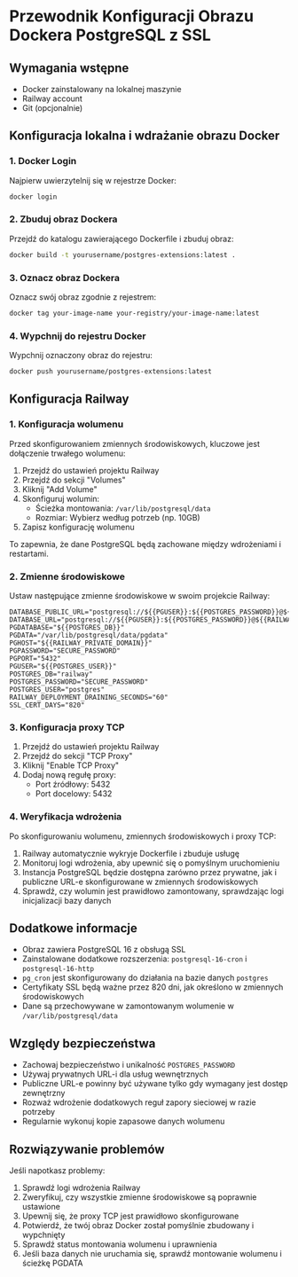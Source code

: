 # Przewodnik Konfiguracji Obrazu Dockera PostgreSQL z SSL

## Wymagania wstępne
- Docker zainstalowany na lokalnej maszynie
- Railway account
- Git (opcjonalnie)

## Konfiguracja lokalna i wdrażanie obrazu Docker

### 1. Docker Login
Najpierw uwierzytelnij się w rejestrze Docker:
```bash
docker login
```

### 2. Zbuduj obraz Dockera
Przejdź do katalogu zawierającego Dockerfile i zbuduj obraz:
```bash
docker build -t yourusername/postgres-extensions:latest .
```

### 3. Oznacz obraz Dockera
Oznacz swój obraz zgodnie z rejestrem:
```bash
docker tag your-image-name your-registry/your-image-name:latest
```

### 4. Wypchnij do rejestru Docker
Wypchnij oznaczony obraz do rejestru:
```bash
docker push yourusername/postgres-extensions:latest
```

## Konfiguracja Railway

### 1. Konfiguracja wolumenu
Przed skonfigurowaniem zmiennych środowiskowych, kluczowe jest dołączenie trwałego wolumenu:

1. Przejdź do ustawień projektu Railway
2. Przejdź do sekcji "Volumes"
3. Kliknij "Add Volume"
4. Skonfiguruj wolumin:
   - Ścieżka montowania: `/var/lib/postgresql/data`
   - Rozmiar: Wybierz według potrzeb (np. 10GB)
5. Zapisz konfigurację wolumenu

To zapewnia, że dane PostgreSQL będą zachowane między wdrożeniami i restartami.

### 2. Zmienne środowiskowe
Ustaw następujące zmienne środowiskowe w swoim projekcie Railway:

```env
DATABASE_PUBLIC_URL="postgresql://${{PGUSER}}:${{POSTGRES_PASSWORD}}@${{RAILWAY_TCP_PROXY_DOMAIN}}:${{RAILWAY_TCP_PROXY_PORT}}/${{PGDATABASE}}"
DATABASE_URL="postgresql://${{PGUSER}}:${{POSTGRES_PASSWORD}}@${{RAILWAY_PRIVATE_DOMAIN}}:5432/${{PGDATABASE}}"
PGDATABASE="${{POSTGRES_DB}}"
PGDATA="/var/lib/postgresql/data/pgdata"
PGHOST="${{RAILWAY_PRIVATE_DOMAIN}}"
PGPASSWORD="SECURE_PASSWORD"
PGPORT="5432"
PGUSER="${{POSTGRES_USER}}"
POSTGRES_DB="railway"
POSTGRES_PASSWORD="SECURE_PASSWORD"
POSTGRES_USER="postgres"
RAILWAY_DEPLOYMENT_DRAINING_SECONDS="60"
SSL_CERT_DAYS="820"
```

### 3. Konfiguracja proxy TCP
1. Przejdź do ustawień projektu Railway
2. Przejdź do sekcji "TCP Proxy"
3. Kliknij "Enable TCP Proxy"
4. Dodaj nową regułę proxy:
   - Port źródłowy: 5432
   - Port docelowy: 5432

### 4. Weryfikacja wdrożenia
Po skonfigurowaniu wolumenu, zmiennych środowiskowych i proxy TCP:
1. Railway automatycznie wykryje Dockerfile i zbuduje usługę
2. Monitoruj logi wdrożenia, aby upewnić się o pomyślnym uruchomieniu
3. Instancja PostgreSQL będzie dostępna zarówno przez prywatne, jak i publiczne URL-e skonfigurowane w zmiennych środowiskowych
4. Sprawdź, czy wolumin jest prawidłowo zamontowany, sprawdzając logi inicjalizacji bazy danych

## Dodatkowe informacje
- Obraz zawiera PostgreSQL 16 z obsługą SSL
- Zainstalowane dodatkowe rozszerzenia: `postgresql-16-cron` i `postgresql-16-http`
- `pg_cron` jest skonfigurowany do działania na bazie danych `postgres`
- Certyfikaty SSL będą ważne przez 820 dni, jak określono w zmiennych środowiskowych
- Dane są przechowywane w zamontowanym wolumenie w `/var/lib/postgresql/data`

## Względy bezpieczeństwa
- Zachowaj bezpieczeństwo i unikalność `POSTGRES_PASSWORD`
- Używaj prywatnych URL-i dla usług wewnętrznych
- Publiczne URL-e powinny być używane tylko gdy wymagany jest dostęp zewnętrzny
- Rozważ wdrożenie dodatkowych reguł zapory sieciowej w razie potrzeby
- Regularnie wykonuj kopie zapasowe danych wolumenu

## Rozwiązywanie problemów
Jeśli napotkasz problemy:
1. Sprawdź logi wdrożenia Railway
2. Zweryfikuj, czy wszystkie zmienne środowiskowe są poprawnie ustawione
3. Upewnij się, że proxy TCP jest prawidłowo skonfigurowane
4. Potwierdź, że twój obraz Docker został pomyślnie zbudowany i wypchnięty
5. Sprawdź status montowania wolumenu i uprawnienia
6. Jeśli baza danych nie uruchamia się, sprawdź montowanie wolumenu i ścieżkę PGDATA
